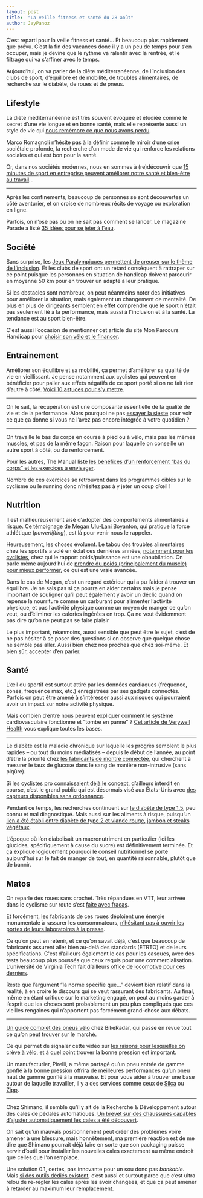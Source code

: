```yaml
---
layout: post
title:  "La veille fitness et santé du 28 août"
author: JayPanoz
---
```


C’est reparti pour la veille fitness et santé… Et beaucoup plus rapidement que prévu. C’est la fin des vacances donc il y a un peu de temps pour s’en occuper, mais je devine que le rythme va ralentir avec la rentrée, et le filtrage qui va s’affiner avec le temps. 

Aujourd’hui, on va parler de la diète méditerranéenne, de l’inclusion des clubs de sport, d’équilibre et de mobilité, de troubles alimentaires, de recherche sur le diabète, de roues et de pneus.

## Lifestyle

La diète méditerranéenne est très souvent évoquée et étudiée comme le secret d’une vie longue et en bonne santé, mais elle représente aussi un style de vie qui [nous remémore ce que nous avons perdu](https://theconversation.com/la-diete-mediterraneenne-est-en-vogue-car-elle-represente-ce-que-lon-a-perdu-227026).

Marco Romagnoli n’hésite pas à la définir comme le miroir d’une crise sociétale profonde, la recherche d’un mode de vie qui renforce les relations sociales et qui est bon pour la santé.

Or, dans nos sociétés modernes, nous en sommes à (re)découvrir que [15 minutes de sport en entreprise peuvent améliorer notre santé et bien-être au travail](https://www.20minutes.fr/vie-pro/4106781-20240823-15-minutes-sport-entreprise-ameliorer-sante-bien-etre-travail)…

* * *

Après les confinements, beaucoup de personnes se sont découvertes un côté aventurier, et on croise de nombreux récits de voyage ou exploration en ligne. 

Parfois, on n’ose pas ou on ne sait pas comment se lancer. Le magazine Parade a listé [35 idées pour se jeter à l’eau](https://parade.com/living/how-to-be-more-adventurous-according-to-life-coaches).

## Société

Sans surprise, les [Jeux Paralympiques permettent de creuser sur le thème de l’inclusion](https://www.francetvinfo.fr/jeux-paralympiques/paris-2024/jeux-paralympiques-de-paris-2024-comment-les-clubs-francais-tentent-de-rattraper-leur-retard-dans-l-inclusion-des-sportifs-handicapes_6640512.html). Et les clubs de sport ont un retard conséquent à rattraper sur ce point puisque les personnes en situation de handicap doivent parcourir en moyenne 50&nbsp;km pour en trouver un adapté à leur pratique.

Si les obstacles sont nombreux, on peut néanmoins noter des initiatives pour améliorer la situation, mais également un changement de mentalité. De plus en plus de dirigeants semblent en effet comprendre que le sport n'était pas seulement lié à la performance, mais aussi à l'inclusion et à la santé. La tendance est au sport bien-être.

C'est aussi l’occasion de mentionner cet article du site Mon Parcours Handicap pour [choisir son vélo et le financer](http://monparcourshandicap.gouv.fr/actualite/velo-adapte-au-handicap-quel-materiel-choisir-et-comment-le-financer).

## Entrainement

Améliorer son équilibre et sa mobilité, ça permet d’améliorer sa qualité de vie en vieillissant. Je pense notamment aux cyclistes qui peuvent en bénéficier pour palier aux effets négatifs de ce sport porté si on ne fait rien d’autre à côté. [Voici 10 astuces pour s’y mettre](https://www.eatthis.com/easy-ways-to-improve-balance-and-mobility/).

* * *

On le sait, la récupération est une composante essentielle de la qualité de vie et de la performance. Alors pourquoi ne pas [essayer la sieste](https://www.verywellhealth.com/power-naps-8699027) pour voir ce que ça donne si vous ne l’avez pas encore intégrée à votre quotidien&nbsp;?

* * *

On travaille le bas du corps en course à pied ou à vélo, mais pas les mêmes muscles, et pas de la même façon. Raison pour laquelle on conseille un autre sport à côté, ou du renforcement.

Pour les autres, The Manual liste [les bénéfices d’un renforcement “bas du corps” et les exercices à envisager](https://www.themanual.com/fitness/lower-body-workouts/).

Nombre de ces exercices se retrouvent dans les programmes ciblés sur le cyclisme ou le running donc n’hésitez pas à y jeter un coup d’œil&nbsp;!

## Nutrition

Il est malheureusement aisé d’adopter des comportements alimentaires à risque. [Ce témoignage de Megan Ulu-Lani Boyanton](https://www.popsugar.com/fitness/powerlifting-disordered-eating-essay-49388724), qui pratique la force athlétique (*powerlifting*), est là pour venir nous le rappeler.

Heureusement, les choses évoluent. Le tabou des troubles alimentaires chez les sportifs a volé en éclat ces dernières années, [notamment pour les cyclistes](https://www.imdb.com/title/tt21328750/), chez qui le rapport poids/puissance est une obnubilation. On parle même aujourd’hui de [prendre du poids (principalement du muscle) pour mieux performer](https://fr.news.yahoo.com/sport/tour-france-abrahamsen-coureur-pris-140003337.html), ce qui est une vraie avancée.

Dans le cas de Megan, c’est un regard extérieur qui a pu l’aider à trouver un équilibre. Je ne sais pas si ça pourra en aider certains mais je pense important de souligner qu’il peut également y avoir un déclic quand on repense la nourriture comme un carburant pour alimenter l’activité physique, et pas l’activité physique comme un moyen de manger ce qu’on veut, ou d’éliminer les calories ingérées en trop. Ça ne veut évidemment pas dire qu’on ne peut pas se faire plaisir

Le plus important, néanmoins, aussi sensible que peut être le sujet, c’est de ne pas hésiter à se poser des questions si on observe que quelque chose ne semble pas aller. Aussi bien chez nos proches que chez soi-même. Et bien sûr, accepter d’en parler.

## Santé

L’œil du sportif est surtout attiré par les données cardiaques (fréquence, zones, fréquence max, etc.) enregistrées par ses gadgets connectés. Parfois on peut être amené à s’intéresser aussi aux risques qui pourraient avoir un impact sur notre activité physique. 

Mais combien d’entre nous peuvent expliquer comment le système cardiovasculaire fonctionne et “tombe en panne”&nbsp;? [Cet article de Verywell Health](https://www.verywellhealth.com/cardiovascular-system-8695175) vous explique toutes les bases.

* * *

Le diabète est la maladie chronique sur laquelle les progrès semblent le plus rapides – ou tout du moins médiatisés – depuis le début de l’année, au point d’être la priorité chez [les fabricants de montre connectée](https://finance.yahoo.com/news/samsung-races-apple-develop-blood-233037141.html), qui cherchent à mesurer le taux de glucose dans le sang de manière non-intrusive (sans piqûre). 

Si les [cyclistes pro connaissaient déjà le concept](https://www.bikeradar.com/advice/health/continuous-glucose-monitoring), d’ailleurs interdit en course, c’est le grand public qui est désormais visé aux États-Unis avec [des capteurs disponibles sans ordonnance](https://www.theverge.com/2024/8/26/24226685/dexcom-stelo-hands-on-continuous-glucose-monitor-wearables).

Pendant ce temps, les recherches continuent sur [le diabète de type 1.5](https://www.sciencealert.com/some-people-with-diabetes-could-unknowingly-have-type-1-5), peu connu et mal diagnostiqué. Mais aussi sur les aliments à risque, puisqu’un [lien a été établi entre diabète de type 2 et viande rouge, jambon et steaks végétaux](https://www.medisite.fr/diabete-diabete-viande-rouge-jambon-et-meme-steaks-vegetaux-font-flamber-le-risque.5714116.60.html).

L’époque où l’on diabolisait un macronutriment en particulier (ici les glucides, spécifiquement à cause du sucre) est définitivement terminée. Et ça explique logiquement pourquoi le conseil nutritionnel se porte aujourd’hui sur le fait de manger de tout, en quantité raisonnable, plutôt que de bannir.

## Matos

On reparle des roues sans crochet. Très répandues en VTT, leur arrivée dans le cyclisme sur route s’est [faite avec fracas](https://www.bikeradar.com/features/tech/de-gendt-uae-tour-crash-are-hookless-rims-safe).

Et forcément, les fabricants de ces roues déploient une énergie monumentale à rassurer les consommateurs, [n’hésitant pas à ouvrir les portes de leurs laboratoires à la presse](https://velo.outsideonline.com/road/road-gear/why-choose-hookless-wheels/).

Ce qu’on peut en retenir, et ce qu’on savait déjà, c’est que beaucoup de fabricants assurent aller bien au-delà des standards (ETRTO) et de leurs spécifications. C'est d’ailleurs également le cas pour les casques, avec des tests beaucoup plus poussés que ceux requis pour une commercialisation. L’université de Virginia Tech fait d’ailleurs [office de locomotive pour ces derniers](https://helmet.beam.vt.edu/bicycle-helmet-ratings.html).

Reste que l’argument “la norme spécifie que…” devient bien relatif dans la réalité, à en croire le discours qui se veut rassurant des fabricants. Au final, même en étant critique sur le marketing engagé, on peut au moins garder à l’esprit que les choses sont probablement un peu plus compliqués que ces vieilles rengaines qui n’apportent pas forcément grand-chose aux débats.

* * *

[Un guide complet des pneus vélo](https://www.bikeradar.com/advice/buyers-guides/bike-tyres-explained) chez BikeRadar, qui passe en revue tout ce qu’on peut trouver sur le marché.

Ce qui permet de signaler cette vidéo sur [les raisons pour lesquelles on crève à vélo](https://youtu.be/wAd0He6h7Is?si=rlbtN8t5OgfW5BCy), et à quel point trouver la bonne pression est important. 

Un manufacturier, Pirelli, a même partagé qu’un pneu entrée de gamme gonflé à la bonne pression offrira de meilleures performances qu’un pneu haut de gamme gonflé à la mauvaise. Et pour vous aider à trouver une base autour de laquelle travailler, il y a des services comme ceux de [Silca](https://silca.cc/en-eu/pages/pro-tire-pressure-calculator) ou [Zipp](https://axs.sram.com/guides/tire/pressure).

* * *

Chez Shimano, il semble qu’il y ait de la Recherche & Développement autour des cales de pédales automatiques. [Un brevet sur des chaussures capables d’ajuster automatiquement les cales a été découvert](https://velo.outsideonline.com/gravel/gravel-gear/shimano-patent-electric-cycling-shoe-auto-adjust-cleat-position).

On sait qu’un mauvais positionnement peut créer des problèmes voire amener à une blessure, mais honnêtement, ma première réaction est de me dire que Shimano pourrait déjà faire en sorte que son packaging puisse servir d’outil pour installer les nouvelles cales exactement au même endroit que celles que l’on remplace. 

Une solution 0.1, certes, pas innovante pour un sou donc pas *bankable*. Mais [si des outils dédiés existent](https://road.cc/content/review/ergon-tp1-pedal-cleat-tool-274119), c’est aussi et surtout parce que c’est ultra relou de re-régler les cales après les avoir changées, et que ça peut amener à retarder au maximum leur remplacement.